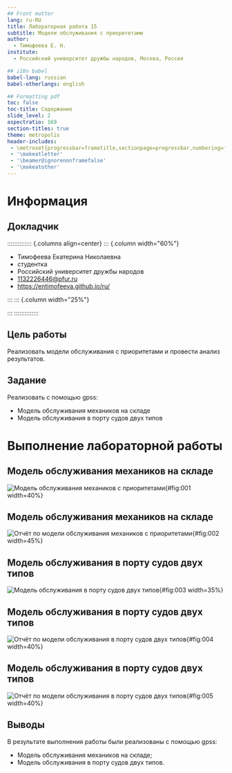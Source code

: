 ```yaml
---
## Front matter
lang: ru-RU
title: Лабораторная работа 15
subtitle: Модели обслуживания с приоритетами
author:
  - Тимофеева Е. Н.
institute:
  - Российский университет дружбы народов, Москва, Россия

## i18n babel
babel-lang: russian
babel-otherlangs: english

## Formatting pdf
toc: false
toc-title: Содержание
slide_level: 2
aspectratio: 169
section-titles: true
theme: metropolis
header-includes:
 - \metroset{progressbar=frametitle,sectionpage=progressbar,numbering=fraction}
 - '\makeatletter'
 - '\beamer@ignorenonframefalse'
 - '\makeatother'
---
```


# Информация

## Докладчик

:::::::::::::: {.columns align=center}
::: {.column width="60%"}

  * Тимофеева Екатерина Николаевна
  * студентка
  * Российский университет дружбы народов
  * [1132226446@pfur.ru](mailto:1132226446@pfur.ru)
  * <https://entimofeeva.github.io/ru/>

:::
::: {.column width="25%"}



:::
::::::::::::::

## Цель работы

Реализовать модели обслуживания с приоритетами и провести анализ результатов.

## Задание

Реализовать с помощью gpss:

- Модель обслуживания механиков на складе
- Модель обслуживания в порту судов двух типов

# Выполнение лабораторной работы

## Модель обслуживания механиков на складе

![Модель обслуживания механиков с приоритетами](image/1.png){#fig:001 width=40%}

## Модель обслуживания механиков на складе

![Отчёт по модели обслуживания механиков с приоритетами](image/2.png){#fig:002 width=45%}

## Модель обслуживания в порту судов двух типов

![Модель обслуживания в порту судов двух типов](image/3.png){#fig:003 width=35%}

## Модель обслуживания в порту судов двух типов

![Отчёт по модели обслуживания в порту судов двух типов](image/4.png){#fig:004 width=40%}

## Модель обслуживания в порту судов двух типов

![Отчёт по модели обслуживания в порту судов двух типов](image/5.png){#fig:005 width=40%}

## Выводы

В результате выполнения работы были реализованы с помощью gpss:

- Модель обслуживания механиков на складе;
- Модель обслуживания в порту судов двух типов.
